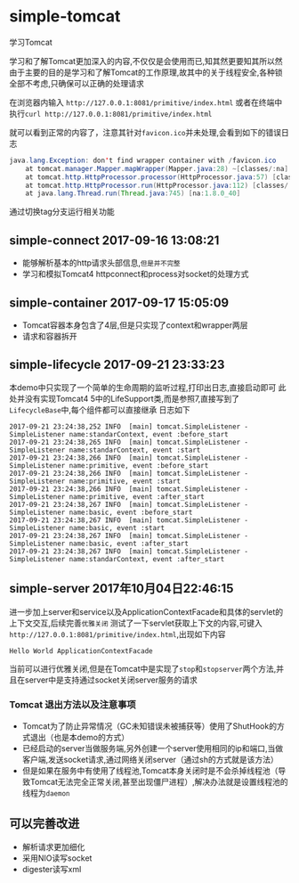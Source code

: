 # simple-tomcat
学习Tomcat

学习和了解Tomcat更加深入的内容,不仅仅是会使用而已,知其然更要知其所以然
由于主要的目的是学习和了解Tomcat的工作原理,故其中的关于线程安全,各种锁全部不考虑,只确保可以正确的处理请求

在浏览器内输入 `http://127.0.0.1:8081/primitive/index.html`
或者在终端中执行`curl http://127.0.0.1:8081/primitive/index.html`

就可以看到正常的内容了，注意其针对`favicon.ico`并未处理,会看到如下的错误日志
```java
java.lang.Exception: don't find wrapper container with /favicon.ico
	at tomcat.manager.Mapper.mapWrapper(Mapper.java:28) ~[classes/:na]
	at tomcat.http.HttpProcessor.processor(HttpProcessor.java:57) [classes/:na]
	at tomcat.http.HttpProcessor.run(HttpProcessor.java:112) [classes/:na]
	at java.lang.Thread.run(Thread.java:745) [na:1.8.0_40]

```

通过切换tag分支运行相关功能

## simple-connect  2017-09-16 13:08:21

- 能够解析基本的http请求头部信息,`但是并不完整`
- 学习和模拟Tomcat4 httpconnect和process对socket的处理方式

## simple-container  2017-09-17 15:05:09

- Tomcat容器本身包含了4层,但是只实现了context和wrapper两层
- 请求和容器拆开

## simple-lifecycle  2017-09-21 23:33:23

本demo中只实现了一个简单的生命周期的监听过程,打印出日志,直接启动即可
此处并没有实现Tomcat4 5中的LifeSupport类,而是参照7,直接写到了`LifecycleBase`中,每个组件都可以直接继承
日志如下
```
2017-09-21 23:24:38,252 INFO  [main] tomcat.SimpleListener - SimpleListener name:standarContext, event :before_start
2017-09-21 23:24:38,265 INFO  [main] tomcat.SimpleListener - SimpleListener name:standarContext, event :start
2017-09-21 23:24:38,266 INFO  [main] tomcat.SimpleListener - SimpleListener name:primitive, event :before_start
2017-09-21 23:24:38,266 INFO  [main] tomcat.SimpleListener - SimpleListener name:primitive, event :start
2017-09-21 23:24:38,266 INFO  [main] tomcat.SimpleListener - SimpleListener name:primitive, event :after_start
2017-09-21 23:24:38,267 INFO  [main] tomcat.SimpleListener - SimpleListener name:basic, event :before_start
2017-09-21 23:24:38,267 INFO  [main] tomcat.SimpleListener - SimpleListener name:basic, event :start
2017-09-21 23:24:38,267 INFO  [main] tomcat.SimpleListener - SimpleListener name:basic, event :after_start
2017-09-21 23:24:38,267 INFO  [main] tomcat.SimpleListener - SimpleListener name:standarContext, event :after_start

```

## simple-server 2017年10月04日22:46:15

进一步加上server和service以及ApplicationContextFacade和具体的servlet的上下文交互,后续完善`优雅关闭`
测试了一下servlet获取上下文的内容,可键入 `http://127.0.0.1:8081/primitive/index.html`,出现如下内容

```
Hello World ApplicationContextFacade
```
当前可以进行优雅关闭,但是在Tomcat中是实现了`stop`和`stopserver`两个方法,并且在server中是支持通过socket关闭server服务的请求

### Tomcat 退出方法以及注意事项

- Tomcat为了防止异常情况（GC未知错误未被捕获等）使用了ShutHook的方式退出（也是本demo的方式）
- 已经启动的server当做服务端,另外创建一个server使用相同的ip和端口,当做客户端,发送socket请求,通过网络关闭server（通过sh的方式就是该方法）
- 但是如果在服务中有使用了线程池,Tomcat本身关闭时是不会杀掉线程池（导致Tomcat无法完全正常关闭,甚至出现僵尸进程）,解决办法就是设置线程池的线程为`daemon`

## 可以完善改进

- 解析请求更加细化
- 采用NIO读写socket
- digester读写xml



